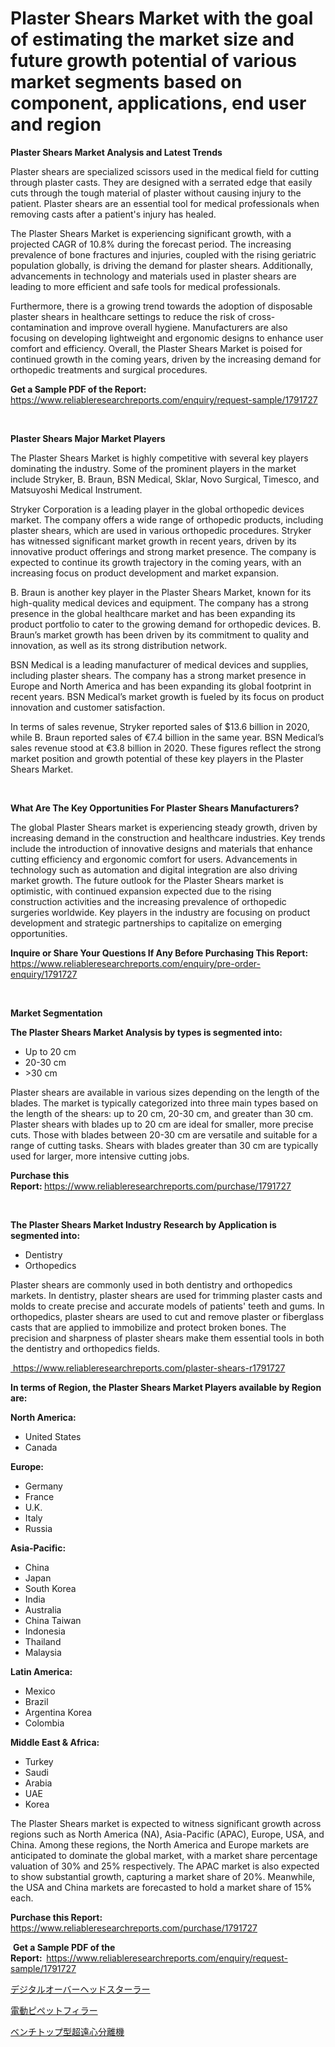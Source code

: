 <p><h1>Plaster Shears Market with the goal of estimating the market size and future growth potential of various market segments based on component, applications, end user and region</h1></p><p><strong>Plaster Shears Market Analysis and Latest Trends</strong></p>
<p><p>Plaster shears are specialized scissors used in the medical field for cutting through plaster casts. They are designed with a serrated edge that easily cuts through the tough material of plaster without causing injury to the patient. Plaster shears are an essential tool for medical professionals when removing casts after a patient's injury has healed.</p><p>The Plaster Shears Market is experiencing significant growth, with a projected CAGR of 10.8% during the forecast period. The increasing prevalence of bone fractures and injuries, coupled with the rising geriatric population globally, is driving the demand for plaster shears. Additionally, advancements in technology and materials used in plaster shears are leading to more efficient and safe tools for medical professionals.</p><p>Furthermore, there is a growing trend towards the adoption of disposable plaster shears in healthcare settings to reduce the risk of cross-contamination and improve overall hygiene. Manufacturers are also focusing on developing lightweight and ergonomic designs to enhance user comfort and efficiency. Overall, the Plaster Shears Market is poised for continued growth in the coming years, driven by the increasing demand for orthopedic treatments and surgical procedures.</p></p>
<p><strong>Get a Sample PDF of the Report:&nbsp;</strong> <a href="https://www.reliableresearchreports.com/enquiry/request-sample/1791727">https://www.reliableresearchreports.com/enquiry/request-sample/1791727</a></p>
<p>&nbsp;</p>
<p><strong>Plaster Shears Major Market Players</strong></p>
<p><p>The Plaster Shears Market is highly competitive with several key players dominating the industry. Some of the prominent players in the market include Stryker, B. Braun, BSN Medical, Sklar, Novo Surgical, Timesco, and Matsuyoshi Medical Instrument. </p><p>Stryker Corporation is a leading player in the global orthopedic devices market. The company offers a wide range of orthopedic products, including plaster shears, which are used in various orthopedic procedures. Stryker has witnessed significant market growth in recent years, driven by its innovative product offerings and strong market presence. The company is expected to continue its growth trajectory in the coming years, with an increasing focus on product development and market expansion.</p><p>B. Braun is another key player in the Plaster Shears Market, known for its high-quality medical devices and equipment. The company has a strong presence in the global healthcare market and has been expanding its product portfolio to cater to the growing demand for orthopedic devices. B. Braun’s market growth has been driven by its commitment to quality and innovation, as well as its strong distribution network.</p><p>BSN Medical is a leading manufacturer of medical devices and supplies, including plaster shears. The company has a strong market presence in Europe and North America and has been expanding its global footprint in recent years. BSN Medical’s market growth is fueled by its focus on product innovation and customer satisfaction.</p><p>In terms of sales revenue, Stryker reported sales of $13.6 billion in 2020, while B. Braun reported sales of €7.4 billion in the same year. BSN Medical’s sales revenue stood at €3.8 billion in 2020. These figures reflect the strong market position and growth potential of these key players in the Plaster Shears Market.</p></p>
<p>&nbsp;</p>
<p><strong>What Are The Key Opportunities For Plaster Shears Manufacturers?</strong></p>
<p><p>The global Plaster Shears market is experiencing steady growth, driven by increasing demand in the construction and healthcare industries. Key trends include the introduction of innovative designs and materials that enhance cutting efficiency and ergonomic comfort for users. Advancements in technology such as automation and digital integration are also driving market growth. The future outlook for the Plaster Shears market is optimistic, with continued expansion expected due to the rising construction activities and the increasing prevalence of orthopedic surgeries worldwide. Key players in the industry are focusing on product development and strategic partnerships to capitalize on emerging opportunities.</p></p>
<p><strong>Inquire or Share Your Questions If Any Before Purchasing This Report:</strong> <a href="https://www.reliableresearchreports.com/enquiry/pre-order-enquiry/1791727">https://www.reliableresearchreports.com/enquiry/pre-order-enquiry/1791727</a></p>
<p>&nbsp;</p>
<p><strong>Market Segmentation</strong></p>
<p><strong>The Plaster Shears Market Analysis by types is segmented into:</strong></p>
<p><ul><li>Up to 20 cm</li><li>20-30 cm</li><li>>30 cm</li></ul></p>
<p><p>Plaster shears are available in various sizes depending on the length of the blades. The market is typically categorized into three main types based on the length of the shears: up to 20 cm, 20-30 cm, and greater than 30 cm. Plaster shears with blades up to 20 cm are ideal for smaller, more precise cuts. Those with blades between 20-30 cm are versatile and suitable for a range of cutting tasks. Shears with blades greater than 30 cm are typically used for larger, more intensive cutting jobs.</p></p>
<p><strong>Purchase this Report:&nbsp;</strong><a href="https://www.reliableresearchreports.com/purchase/1791727">https://www.reliableresearchreports.com/purchase/1791727</a></p>
<p>&nbsp;</p>
<p><strong>The Plaster Shears Market Industry Research by Application is segmented into:</strong></p>
<p><ul><li>Dentistry</li><li>Orthopedics</li></ul></p>
<p><p>Plaster shears are commonly used in both dentistry and orthopedics markets. In dentistry, plaster shears are used for trimming plaster casts and molds to create precise and accurate models of patients' teeth and gums. In orthopedics, plaster shears are used to cut and remove plaster or fiberglass casts that are applied to immobilize and protect broken bones. The precision and sharpness of plaster shears make them essential tools in both the dentistry and orthopedics fields.</p></p>
<p><a href="https://www.reliableresearchreports.com/plaster-shears-r1791727">&nbsp;https://www.reliableresearchreports.com/plaster-shears-r1791727</a></p>
<p><strong>In terms of Region, the Plaster Shears Market Players available by Region are:</strong></p>
<p>
    <p> <strong> North America: </strong>
        <ul>
            <li>United States</li>
            <li>Canada</li>
        </ul>
        </p> 
    <p> <strong> Europe: </strong>
        <ul>
            <li>Germany</li>
            <li>France</li>
            <li>U.K.</li>
            <li>Italy</li>
            <li>Russia</li>
        </ul>
        </p> 
    <p> <strong> Asia-Pacific: </strong>
        <ul>
            <li>China</li>
            <li>Japan</li>
            <li>South Korea</li>
            <li>India</li>
            <li>Australia</li>
            <li>China Taiwan</li>
            <li>Indonesia</li>
            <li>Thailand</li>
            <li>Malaysia</li>
        </ul>
        </p> 
    <p> <strong> Latin America: </strong>
        <ul>
            <li>Mexico</li>
            <li>Brazil</li>
            <li>Argentina Korea</li>
            <li>Colombia</li>
        </ul>
        </p> 
    <p> <strong> Middle East & Africa: </strong>
        <ul>
            <li>Turkey</li>
            <li>Saudi</li>
            <li>Arabia</li>
            <li>UAE</li>
            <li>Korea</li>
        </ul>
    </p>
    </p>
<p><p>The Plaster Shears market is expected to witness significant growth across regions such as North America (NA), Asia-Pacific (APAC), Europe, USA, and China. Among these regions, the North America and Europe markets are anticipated to dominate the global market, with a market share percentage valuation of 30% and 25% respectively. The APAC market is also expected to show substantial growth, capturing a market share of 20%. Meanwhile, the USA and China markets are forecasted to hold a market share of 15% each.</p></p>
<p><strong>Purchase this Report: </strong><a href="https://www.reliableresearchreports.com/purchase/1791727">https://www.reliableresearchreports.com/purchase/1791727</a></p>
<p>&nbsp;<strong>Get a Sample PDF of the Report:&nbsp;&nbsp;</strong><a href="https://www.reliableresearchreports.com/enquiry/request-sample/1791727">https://www.reliableresearchreports.com/enquiry/request-sample/1791727</a></p>
<p><strong></strong></p>
<p><p><a href="https://github.com/oqoeusbvpadwjs08/Market-Research-Report-List-2/blob/main/225939848872.md">デジタルオーバーヘッドスターラー</a></p><p><a href="https://github.com/Fatimaklein1/Market-Research-Report-List-1/blob/main/751364548871.md">電動ピペットフィラー</a></p><p><a href="https://github.com/CloydAbbott2023/Market-Research-Report-List-1/blob/main/746979848870.md">ベンチトップ型超遠心分離機</a></p></p>